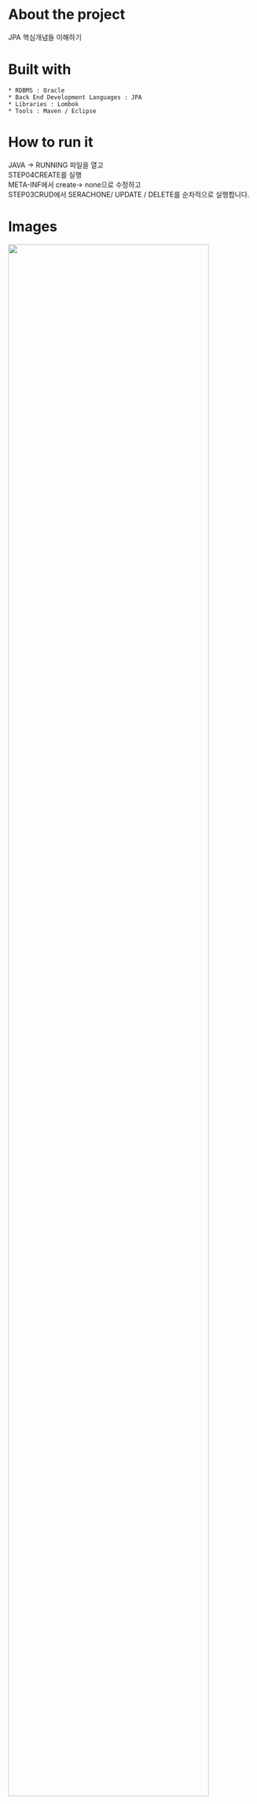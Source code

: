 # About the project

JPA 핵심개념들 이해하기


# Built with
```
* RDBMS : Oracle
* Back End Development Languages : JPA
* Libraries : Lombok 
* Tools : Maven / Eclipse 
```

# How to run it
JAVA -> RUNNING 파일을 열고<br>
STEP04CREATE를 실행<br>
META-INF에서 create-> none으로 수정하고<br>
STEP03CRUD에서 SERACHONE/ UPDATE / DELETE를 순차적으로 실행합니다.<br>

# Images

<div>
<img src="https://user-images.githubusercontent.com/51253930/65293909-c4cfad00-db97-11e9-8414-66c6366220ab.png" width="90%"></img>
<img src="https://user-images.githubusercontent.com/51253930/65293910-c5684380-db97-11e9-9694-fa974f27b680.png" width="90%"></img>
<img src="https://user-images.githubusercontent.com/51253930/65293912-c600da00-db97-11e9-85d3-8f14ec601afb.png" width="90%"></img>
<img src="https://user-images.githubusercontent.com/51253930/65293913-c7320700-db97-11e9-85e4-afa8fa01d059.png" width="90%"></img>
<img src="https://user-images.githubusercontent.com/51253930/65293915-c8633400-db97-11e9-872a-52d6aa96106b.png" width="90%"></img>
<img src="ttps://user-images.githubusercontent.com/51253930/65293916-c9946100-db97-11e9-84c1-6dbf358e53cf.png" width="90%"></img>
<img src="https://user-images.githubusercontent.com/51253930/65293918-ca2cf780-db97-11e9-9549-1c719225bca6.png" width="90%"></img>

 
 



